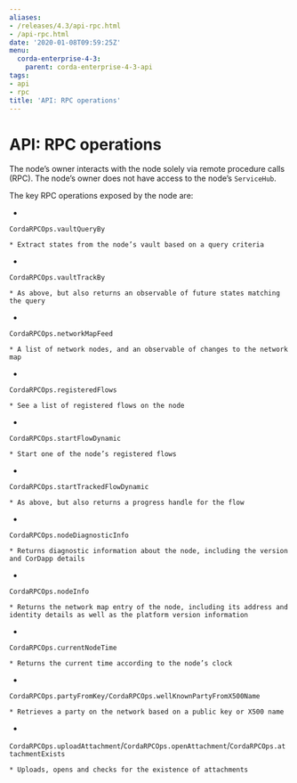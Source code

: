 ```yaml
---
aliases:
- /releases/4.3/api-rpc.html
- /api-rpc.html
date: '2020-01-08T09:59:25Z'
menu:
  corda-enterprise-4-3:
    parent: corda-enterprise-4-3-api
tags:
- api
- rpc
title: 'API: RPC operations'
---
```



# API: RPC operations

The node’s owner interacts with the node solely via remote procedure calls (RPC). The node’s owner does not have
            access to the node’s `ServiceHub`.

The key RPC operations exposed by the node are:


* 

`CordaRPCOps.vaultQueryBy`

    * Extract states from the node’s vault based on a query criteria



* 

`CordaRPCOps.vaultTrackBy`

    * As above, but also returns an observable of future states matching the query



* 

`CordaRPCOps.networkMapFeed`

    * A list of network nodes, and an observable of changes to the network map



* 

`CordaRPCOps.registeredFlows`

    * See a list of registered flows on the node



* 

`CordaRPCOps.startFlowDynamic`

    * Start one of the node’s registered flows



* 

`CordaRPCOps.startTrackedFlowDynamic`

    * As above, but also returns a progress handle for the flow



* 

`CordaRPCOps.nodeDiagnosticInfo`

    * Returns diagnostic information about the node, including the version and CorDapp details



* 

`CordaRPCOps.nodeInfo`

    * Returns the network map entry of the node, including its address and identity details as well as the platform version information



* 

`CordaRPCOps.currentNodeTime`

    * Returns the current time according to the node’s clock



* 

`CordaRPCOps.partyFromKey/CordaRPCOps.wellKnownPartyFromX500Name`

    * Retrieves a party on the network based on a public key or X500 name



* 

`CordaRPCOps.uploadAttachment`/`CordaRPCOps.openAttachment`/`CordaRPCOps.attachmentExists`

    * Uploads, opens and checks for the existence of attachments




